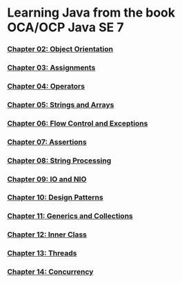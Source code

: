 # Learning Java from the book OCA/OCP Java SE 7


### [Chapter 02: Object Orientation](02_oo.md)
### [Chapter 03: Assignments](03_assignments.md)
### [Chapter 04: Operators](04_operators.md)
### [Chapter 05: Strings and Arrays](05_strings.md)
### [Chapter 06: Flow Control and Exceptions](06_flow.md)

### [Chapter 07: Assertions](07_assertions.md)
### [Chapter 08: String Processing](08_string_processing.md)
### [Chapter 09: IO and NIO](09_io.md)
### [Chapter 10: Design Patterns](10_design_patterns.md)

### [Chapter 11: Generics and Collections](11_generics.md)
### [Chapter 12: Inner Class](12_inner_class.md)
### [Chapter 13: Threads](13_threads.md)
### [Chapter 14: Concurrency](14_concurrency.md)
